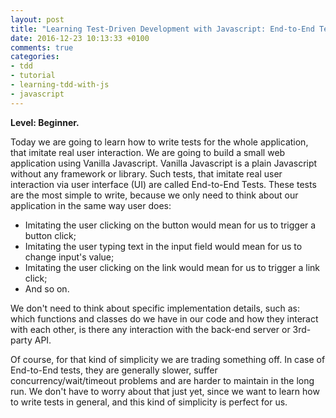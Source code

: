```yaml
---
layout: post
title: "Learning Test-Driven Development with Javascript: End-to-End Testing"
date: 2016-12-23 10:13:33 +0100
comments: true
categories:
- tdd
- tutorial
- learning-tdd-with-js
- javascript
---
```


**Level: Beginner.**

Today we are going to learn how to write tests for the whole application, that imitate real user interaction. We are going to build a small web application using Vanilla Javascript. Vanilla Javascript is a plain Javascript without any framework or library. Such tests, that imitate real user interaction via user interface (UI) are called End-to-End Tests. These tests are the most simple to write, because we only need to think about our application in the same way user does:

- Imitating the user clicking on the button would mean for us to trigger a button click;
- Imitating the user typing text in the input field would mean for us to change input's value;
- Imitating the user clicking on the link would mean for us to trigger a link click;
- And so on.

We don't need to think about specific implementation details, such as: which functions and classes do we have in our code and how they interact with each other, is there any interaction with the back-end server or 3rd-party API.

Of course, for that kind of simplicity we are trading something off. In case of End-to-End tests, they are generally slower, suffer concurrency/wait/timeout problems and are harder to maintain in the long run. We don't have to worry about that just yet, since we want to learn how to write tests in general, and this kind of simplicity is perfect for us.
